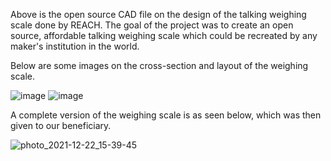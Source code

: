 Above is the open source CAD file on the design of the talking weighing scale done by REACH. The goal of the project was to create an open source, affordable talking weighing scale which could be recreated by any maker's institution in the world.

Below are some images on the cross-section and layout of the weighing scale.

![image](https://github.com/wongweiqi/weighing_scale/assets/80031000/80e0298f-bf7f-4c9b-bf23-beaa82bf50a6)
![image](https://github.com/wongweiqi/weighing_scale/assets/80031000/a53dc952-9291-430d-b907-65b2d591d81b)

A complete version of the weighing scale is as seen below, which was then given to our beneficiary.

![photo_2021-12-22_15-39-45](https://github.com/wongweiqi/weighing_scale/assets/80031000/f12c78c9-36a2-41c6-ae63-658d8985e32b)

